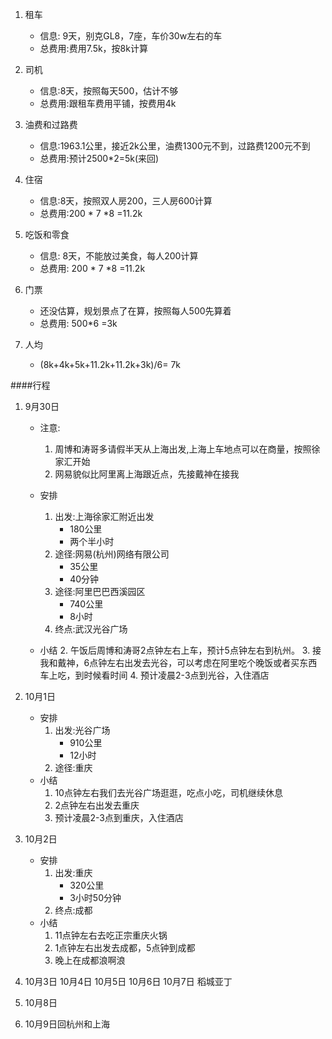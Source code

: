 1. 租车
	* 信息: 9天，别克GL8，7座，车价30w左右的车
	* 总费用:费用7.5k，按8k计算

2. 司机
	* 信息:8天，按照每天500，估计不够
	* 总费用:跟租车费用平铺，按费用4k
	
3. 油费和过路费
	* 信息:1963.1公里，接近2k公里，油费1300元不到，过路费1200元不到
	* 总费用:预计2500*2=5k(来回)

4. 住宿
	* 信息:8天，按照双人房200，三人房600计算
	* 总费用:200 \* 7 \*8 =11.2k

5. 吃饭和零食
	* 信息: 8天，不能放过美食，每人200计算
	* 总费用: 200 \* 7 \*8 =11.2k

6. 门票
	* 还没估算，规划景点了在算，按照每人500先算着
	* 总费用: 500*6 =3k
6. 人均
	* (8k+4k+5k+11.2k+11.2k+3k)/6= 7k



####行程

1. 9月30日
	
	* 注意:
		1. 周博和涛哥多请假半天从上海出发,上海上车地点可以在商量，按照徐家汇开始
		2. 网易貌似比阿里离上海跟近点，先接戴神在接我
	* 安排
		1. 出发:上海徐家汇附近出发
			* 180公里
			* 两个半小时 	
		2. 途径:网易(杭州)网络有限公司
			* 35公里
			* 40分钟 
		3. 途径:阿里巴巴西溪园区
			* 740公里
			* 8小时
		4. 终点:武汉光谷广场

	* 小结
		2. 午饭后周博和涛哥2点钟左右上车，预计5点钟左右到杭州。
		3. 接我和戴神，6点钟左右出发去光谷，可以考虑在阿里吃个晚饭或者买东西车上吃，到时候看时间
		4. 预计凌晨2-3点到光谷，入住酒店
	
2. 10月1日	
	* 安排
		1. 出发:光谷广场
			* 910公里
			* 12小时
		2. 途径:重庆
	* 小结
		1. 10点钟左右我们去光谷广场逛逛，吃点小吃，司机继续休息
		2. 2点钟左右出发去重庆
		3. 预计凌晨2-3点到重庆，入住酒店

3. 10月2日
	* 安排
		1. 出发:重庆
			* 320公里
			* 3小时50分钟
		2. 终点:成都
	* 小结
		1. 11点钟左右去吃正宗重庆火锅
		2. 1点钟左右出发去成都，5点钟到成都
		3. 晚上在成都浪啊浪
		
4. 10月3日	10月4日 10月5日 10月6日 10月7日 稻城亚丁
5. 10月8日
6. 10月9日回杭州和上海

	

		
		
			
		
		
		
		
		
	


	
	
